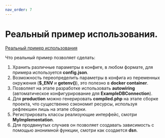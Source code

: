 ```yaml
---
nav_order: 7
---
```


# Реальный пример использования.

[Реальный пример использования](../tests/Usage/RealWorld/index.phpt)

Что реальный пример позволяет сделать:

1. Хранить различные параметры в конфиге, в любом формате, для примера используется **config.json**.
2. Возможность переопределить параметры в конфига из переменных окружения 
(**$_ENV** и **getenv()**), это полезно в **docker container**.
3. Позволяет на этапе разработке использовать **autowiring**
(автоматическое конфигурирование для **ExampleDBConnection**).
4. Для **production** можно генерировать **compiled.php** на этапе сборке проекта, 
что существенно сэкономит ресурсы, используя рефлекшен лишь на этапе сборки.
5. Регистрировать классы реализующие интерфейс, смотри **MyImplementation**.
6. Для продвинутых случаев он позволяет создавать зависимость с помощью анонимной функции, 
смотри как создается **dsn**.
